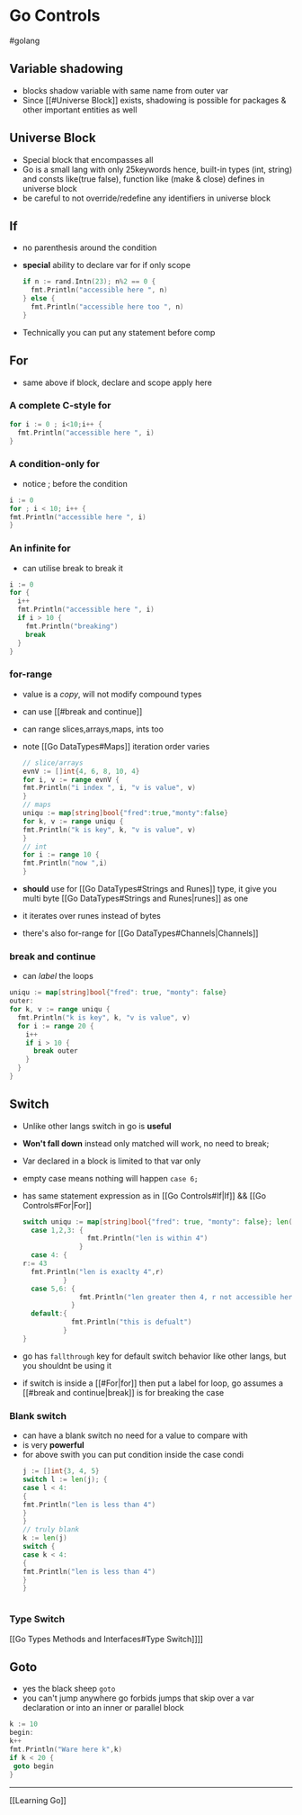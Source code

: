 # Go Controls

#golang

## Variable shadowing

- blocks shadow variable with same name from outer var
- Since [[#Universe Block]] exists, shadowing is possible for packages & other important entities as well

## Universe Block

- Special block that encompasses all
- Go is a small lang with only 25keywords hence,
  built-in types (int, string) and consts like(true false),
  function like (make & close) defines in universe block
- be careful to not override/redefine any identifiers in universe block

## If

- no parenthesis around the condition
- **special** ability to declare var for if only scope

  ```go
  if n := rand.Intn(23); n%2 == 0 {
    fmt.Println("accessible here ", n)
  } else {
    fmt.Println("accessible here too ", n)
  }

  ```

- Technically you can put any statement before comp

## For

- same above if block, declare and scope apply here

### A complete C-style for

```go
for i := 0 ; i<10;i++ {
  fmt.Println("accessible here ", i)
}
```

### A condition-only for

- notice ; before the condition

```go
i := 0
for ; i < 10; i++ {
fmt.Println("accessible here ", i)
}
```

### An infinite for

- can utilise break to break it

```go
i := 0
for {
  i++
  fmt.Println("accessible here ", i)
  if i > 10 {
    fmt.Println("breaking")
    break
  }
}
```

### for-range

- value is a _copy_, will not modify compound types
- can use [[#break and continue]]
- can range slices,arrays,maps, ints too
- note [[Go DataTypes#Maps]] iteration order varies

  ```go
  // slice/arrays
  evnV := []int{4, 6, 8, 10, 4}
  for i, v := range evnV {
  fmt.Println("i index ", i, "v is value", v)
  }
  // maps
  uniqu := map[string]bool{"fred":true,"monty":false}
  for k, v := range uniqu {
  fmt.Println("k is key", k, "v is value", v)
  }
  // int
  for i := range 10 {
  fmt.Println("now ",i)
  }
  ```

- **should** use for [[Go DataTypes#Strings and Runes]] type,
  it give you multi byte [[Go DataTypes#Strings and Runes|runes]] as one
- it iterates over runes instead of bytes
- there's also for-range for [[Go DataTypes#Channels|Channels]]

### break and continue

- can _label_ the loops

```go
uniqu := map[string]bool{"fred": true, "monty": false}
outer:
for k, v := range uniqu {
  fmt.Println("k is key", k, "v is value", v)
  for i := range 20 {
    i++
    if i > 10 {
      break outer
    }
  }
}
```

## Switch

- Unlike other langs switch in go is **useful**
- **Won't fall down** instead only matched will work,
  no need to break;
- Var declared in a block is limited to that var only
- empty case means nothing will happen
  `case 6;`
- has same statement expression as in [[Go Controls#If|If]] && [[Go Controls#For|For]]

  ```go
  switch uniqu := map[string]bool{"fred": true, "monty": false}; len(uniqu) {
    case 1,2,3: {
                  fmt.Println("len is within 4")
                }
    case 4: {
  r:= 43
    fmt.Println("len is exaclty 4",r)
            }
    case 5,6: {
                fmt.Println("len greater then 4, r not accessible here")
              }
    default:{
              fmt.Println("this is defualt")
            }
  }
  ```

- go has `fallthrough` key for default switch behavior like other langs,
  but you shouldnt be using it
- if switch is inside a [[#For|for]] then put a label for loop,
  go assumes a [[#break and continue|break]] is for breaking the case

### Blank switch

- can have a blank switch no need for a value to compare with
- is very **powerful**
- for above swith you can put condition inside the case condi
  ```go
  j := []int{3, 4, 5}
  switch l := len(j); {
  case l < 4:
  {
  fmt.Println("len is less than 4")
  }
  }
  // truly blank
  k := len(j)
  switch {
  case k < 4:
  {
  fmt.Println("len is less than 4")
  }
  }
  ```

```

```

### Type Switch

[[Go Types Methods and Interfaces#Type Switch]]]]

## Goto

- yes the black sheep `goto`
- you can't jump anywhere go forbids jumps
  that skip over a var declaration or
  into an inner or parallel block

```go
k := 10
begin:
k++
fmt.Println("Ware here k",k)
if k < 20 {
 goto begin
}
```

---

[[Learning Go]]
